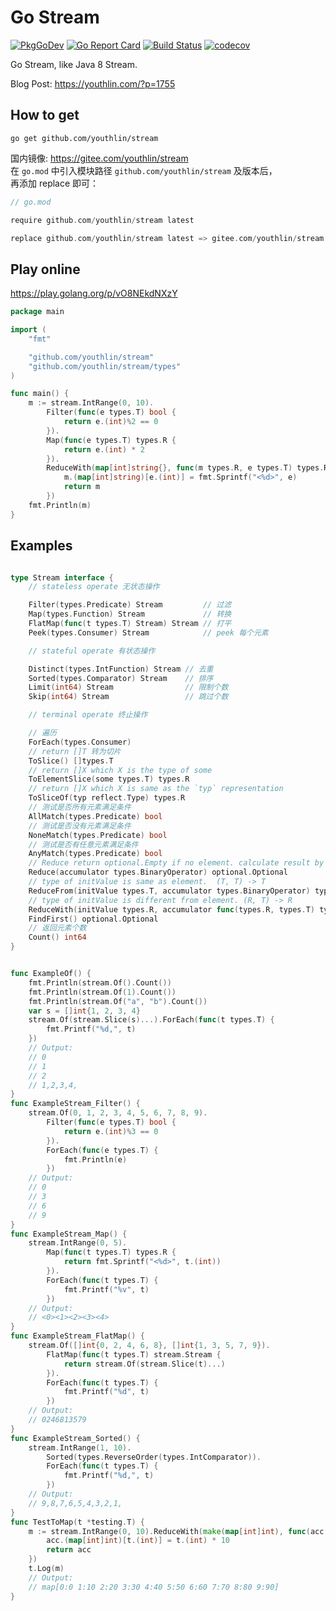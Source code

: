 # Go Stream
[![PkgGoDev](https://pkg.go.dev/badge/github.com/youthlin/stream)](https://pkg.go.dev/github.com/youthlin/stream)
[![Go Report Card](https://goreportcard.com/badge/github.com/youthlin/stream)](https://goreportcard.com/report/github.com/youthlin/stream)
[![Build Status](https://travis-ci.org/youthlin/stream.svg?branch=main)](https://travis-ci.org/youthlin/stream)
[![codecov](https://codecov.io/gh/youthlin/stream/branch/main/graph/badge.svg?token=1CqmLWbsYL)](https://codecov.io/gh/youthlin/stream)

Go Stream, like Java 8 Stream.

Blog Post: https://youthlin.com/?p=1755

## How to get
```shell script
go get github.com/youthlin/stream
```

国内镜像: https://gitee.com/youthlin/stream  
在 `go.mod` 中引入模块路径 `github.com/youthlin/stream` 及版本后，  
再添加 replace 即可：
```go
// go.mod

require github.com/youthlin/stream latest

replace github.com/youthlin/stream latest => gitee.com/youthlin/stream latest

```

## Play online
https://play.golang.org/p/vO8NEkdNXzY
```go
package main

import (
	"fmt"

	"github.com/youthlin/stream"
	"github.com/youthlin/stream/types"
)

func main() {
	m := stream.IntRange(0, 10).
		Filter(func(e types.T) bool {
			return e.(int)%2 == 0
		}).
		Map(func(e types.T) types.R {
			return e.(int) * 2
		}).
		ReduceWith(map[int]string{}, func(m types.R, e types.T) types.R {
			m.(map[int]string)[e.(int)] = fmt.Sprintf("<%d>", e)
			return m
		})
	fmt.Println(m)
}

```

## Examples
```go

type Stream interface {
	// stateless operate 无状态操作

	Filter(types.Predicate) Stream         // 过滤
	Map(types.Function) Stream             // 转换
	FlatMap(func(t types.T) Stream) Stream // 打平
	Peek(types.Consumer) Stream            // peek 每个元素

	// stateful operate 有状态操作

	Distinct(types.IntFunction) Stream // 去重
	Sorted(types.Comparator) Stream    // 排序
	Limit(int64) Stream                // 限制个数
	Skip(int64) Stream                 // 跳过个数

	// terminal operate 终止操作

	// 遍历
	ForEach(types.Consumer)
	// return []T 转为切片
	ToSlice() []types.T
	// return []X which X is the type of some
	ToElementSlice(some types.T) types.R
	// return []X which X is same as the `typ` representation
	ToSliceOf(typ reflect.Type) types.R
	// 测试是否所有元素满足条件
	AllMatch(types.Predicate) bool
	// 测试是否没有元素满足条件
	NoneMatch(types.Predicate) bool
	// 测试是否有任意元素满足条件
	AnyMatch(types.Predicate) bool
	// Reduce return optional.Empty if no element. calculate result by (T, T) -> T from first element
	Reduce(accumulator types.BinaryOperator) optional.Optional
	// type of initValue is same as element.  (T, T) -> T
	ReduceFrom(initValue types.T, accumulator types.BinaryOperator) types.T
	// type of initValue is different from element. (R, T) -> R
	ReduceWith(initValue types.R, accumulator func(types.R, types.T) types.R) types.R
	FindFirst() optional.Optional
	// 返回元素个数
	Count() int64
}


func ExampleOf() {
	fmt.Println(stream.Of().Count())
	fmt.Println(stream.Of(1).Count())
	fmt.Println(stream.Of("a", "b").Count())
	var s = []int{1, 2, 3, 4}
	stream.Of(stream.Slice(s)...).ForEach(func(t types.T) {
		fmt.Printf("%d,", t)
	})
	// Output:
	// 0
	// 1
	// 2
	// 1,2,3,4,
}
func ExampleStream_Filter() {
	stream.Of(0, 1, 2, 3, 4, 5, 6, 7, 8, 9).
		Filter(func(e types.T) bool {
			return e.(int)%3 == 0
		}).
		ForEach(func(e types.T) {
			fmt.Println(e)
		})
	// Output:
	// 0
	// 3
	// 6
	// 9
}
func ExampleStream_Map() {
	stream.IntRange(0, 5).
		Map(func(t types.T) types.R {
			return fmt.Sprintf("<%d>", t.(int))
		}).
		ForEach(func(t types.T) {
			fmt.Printf("%v", t)
		})
	// Output:
	// <0><1><2><3><4>
}
func ExampleStream_FlatMap() {
	stream.Of([]int{0, 2, 4, 6, 8}, []int{1, 3, 5, 7, 9}).
		FlatMap(func(t types.T) stream.Stream {
			return stream.Of(stream.Slice(t)...)
		}).
		ForEach(func(t types.T) {
			fmt.Printf("%d", t)
		})
	// Output:
	// 0246813579
}
func ExampleStream_Sorted() {
	stream.IntRange(1, 10).
		Sorted(types.ReverseOrder(types.IntComparator)).
		ForEach(func(t types.T) {
			fmt.Printf("%d,", t)
		})
	// Output:
	// 9,8,7,6,5,4,3,2,1,
}
func TestToMap(t *testing.T) {
	m := stream.IntRange(0, 10).ReduceWith(make(map[int]int), func(acc types.R, t types.T) types.R {
		acc.(map[int]int)[t.(int)] = t.(int) * 10
		return acc
	})
	t.Log(m)
	// Output:
	// map[0:0 1:10 2:20 3:30 4:40 5:50 6:60 7:70 8:80 9:90]
}

```

